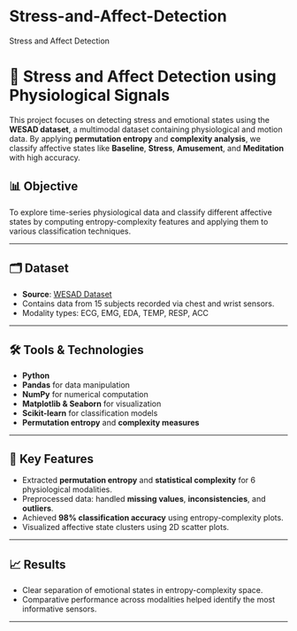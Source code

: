 # Stress-and-Affect-Detection
Stress and Affect Detection

# 🧠 Stress and Affect Detection using Physiological Signals

This project focuses on detecting stress and emotional states using the **WESAD dataset**, a multimodal dataset containing physiological and motion data. By applying **permutation entropy** and **complexity analysis**, we classify affective states like **Baseline**, **Stress**, **Amusement**, and **Meditation** with high accuracy.

## 📊 Objective

To explore time-series physiological data and classify different affective states by computing entropy-complexity features and applying them to various classification techniques.

---

## 🗂 Dataset

- **Source**: [WESAD Dataset](https://archive.ics.uci.edu/ml/datasets/WESAD)
- Contains data from 15 subjects recorded via chest and wrist sensors.
- Modality types: ECG, EMG, EDA, TEMP, RESP, ACC

---

## 🛠️ Tools & Technologies

- **Python**
- **Pandas** for data manipulation
- **NumPy** for numerical computation
- **Matplotlib & Seaborn** for visualization
- **Scikit-learn** for classification models
- **Permutation entropy** and **complexity measures**

---

## 📌 Key Features

- Extracted **permutation entropy** and **statistical complexity** for 6 physiological modalities.
- Preprocessed data: handled **missing values**, **inconsistencies**, and **outliers**.
- Achieved **98% classification accuracy** using entropy-complexity plots.
- Visualized affective state clusters using 2D scatter plots.

---

## 📈 Results

- Clear separation of emotional states in entropy-complexity space.
- Comparative performance across modalities helped identify the most informative sensors.

---


